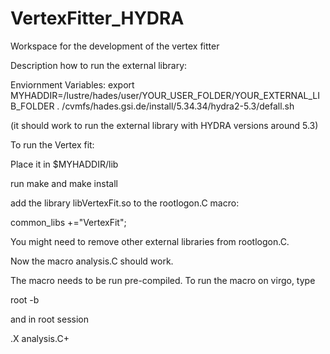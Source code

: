 
# VertexFitter_HYDRA

Workspace for the development of the vertex fitter

Description how to run the external library:

Enviornment Variables:
export MYHADDIR=/lustre/hades/user/YOUR_USER_FOLDER/YOUR_EXTERNAL_LIB_FOLDER
. /cvmfs/hades.gsi.de/install/5.34.34/hydra2-5.3/defall.sh

(it should work to run the external library with HYDRA versions around 5.3)

To run the Vertex fit:

Place it in $MYHADDIR/lib

run make 
and make install

add the library libVertexFit.so to the rootlogon.C macro:

common_libs +="VertexFit";

You might need to remove other external libraries from rootlogon.C.

Now the macro analysis.C should work.

The macro needs to be run pre-compiled. To run the macro on virgo, type

root -b

and in root session

.X analysis.C+
